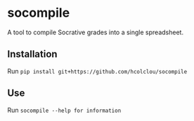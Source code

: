# socompile
A tool to compile Socrative grades into a single spreadsheet.

## Installation
Run `pip install git+https://github.com/hcolclou/socompile`

## Use
Run `socompile --help for information`
